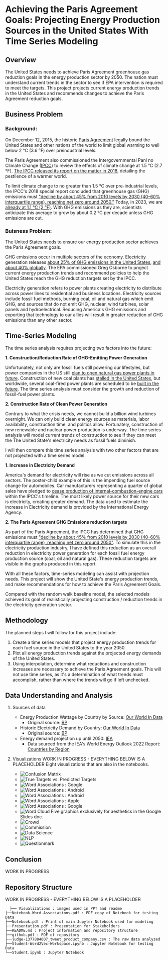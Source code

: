 # Achieving the Paris Agreement Goals: Projecting Energy Production Sources in the United States With Time Series Modeling
 
## Overview
The United States needs to achieve Paris Agreement greenhouse gas reduction goals in the energy production sector by 2050. The nation must understand current trends in the sector to see if EPA intervention is required to meet the targets. This project projects current energy production trends in the United States and recommends changes to achieve the Paris Agreement reduction goals.

## Business Problem

### Background: 
On December 12, 2015, the historic [Paris Agreement](https://apnews.com/article/climate-climate-change-john-kerry-paris-archive-81dabae32cb8463b86bd85d762da9e6d) legally bound the United States and other nations of the world to limit global warming to well below 2 °C (3.6 °F) over preindustrial levels. 

The Paris Agreement also commissioned the Intergovernmental Panl no Climate Change ([IPCC](https://www.ipcc.ch/)) to review the effects of climate change at 1.5 °C (2.7 °F). [The IPCC released its report on the matter in 2018](https://www.ipcc.ch/sr15/chapter/spm/), detailing the pestilence of a warmer world. 

To limit climate change to no greater than 1.5 °C over pre-industrial levels, the IPCC's 2018 special report concluded that greenhouse gas (GHG) emissions must ["decline by about 45% from 2010 levels by 2030 (40–60% interquartile range), reaching net zero around 2050."](https://www.ipcc.ch/sr15/chapter/spm/#article-spm-c) Today, in 2023, we are [already at 1.1 °C (2 °F)](https://earthobservatory.nasa.gov/world-of-change/global-temperatures). With GHG emissions as they are, scientists anticipate this average to grow by about 0.2 °C per decade unless GHG emissions are cut.

### Buisness Problem: 

The United States needs to ensure our energy production sector achieves the Paris Agreement goals. 

GHG emissions occur in multiple sectors of the economy. Electricity generation releases [about 25% of GHG emissions in the United States](https://www.epa.gov/ghgemissions/sources-greenhouse-gas-emissions), [and about 40% globally](https://www.iea.org/data-and-statistics/charts/global-energy-related-co2-emissions-by-sector). The EPA commissioned Greg Osborne to project current energy production trends and recommend policies to help the United States reach the GHG reduction targets set by the IPCC. 

Electricity generation refers to power plants creating electricity to distribute across power lines to residential and business locations. Electricity sources include fossil fuel methods, burning coal, oil and natural gas which emit GHG, and sources that do not emit GHG, nuclear, wind turbines, solar panels and hydroelectrical. Reducing America's GHG emissions and exporting that technology to our allies will result in greater reduction of GHG emissions than any other sector.

## Time-Series Modeling

The time series analysis requires projecting two factors into the future:

   **1. Construction/Reduction Rate of GHG-Emitting Power Generation**

Unfortunately, not only are fossil fuels still powering our lifestyles, but power companies in the US still [plan to open natural gas power plants in future](https://www.eia.gov/todayinenergy/detail.php?id=50436). Construction of new coal plants has [stalled in the United States](https://www.scientificamerican.com/article/will-the-u-s-ever-build-another-big-coal-plant/), but worldwide, several coal-fired power plants are scheduled to be [built in the future](https://www.reuters.com/business/energy/cop26-aims-banish-coal-asia-is-building-hundreds-power-plants-burn-it-2021-10-29/). The time series analysis must consider the growth and reduction of fossil-fuel power plants.

   **2. Construction Rate of Clean Power Generation**

Contrary to what the crisis needs, we cannot build a billion wind turbines overnight. We can only build clean energy sources as materials, labor availability, construction time, and politics allow. Fortunately, construction of new renewable and nuclear power production is underway. The time series analysis will model current trends of construction to see if they can meet the The United State's electricity needs as fossil fuels diminish.

I will then compare this time series analysis with two other factors that are not projected with a time series model:

   **1. Increase in Electricity Demand**

America's demand for electricity will rise as we cut emissions across all sectors. The poster-child example of this is the impending fuel source change for automobiles. Car manufacturers representing a quarter of global sales have pledged to [cease production of internal-combustion-engine cars](https://www.caranddriver.com/news/a38213848/automakers-pledge-end-gas-sales-2040/) within the IPCC's timeline. The most likely power source for their new cars is electricity, creating greater demand. The data used to estimate the increase in Electricity demand is provided by the International Energy Agency.

   **2. The Paris Agreement GHG Emissions reduction targets**

As part of the Paris Agreement, the IPCC has determined that GHG emissions must ["decline by about 45% from 2010 levels by 2030 (40–60% interquartile range), reaching net zero around 2050"](https://www.ipcc.ch/sr15/chapter/spm/#article-spm-c). To simulate this in the electricity production industry, I have defined this reduction as an overall reduction in electricity power generation for each fossil fuel energy production source (coal, oil and natural gas). These reduction targets are visible in the graphs produced in this report.

With all these factors, time-series modeling can assist with projection needs. This project will show the United State's energy production trends, and make recommendations for how to achieve the Paris Agreement Goals.

Compared with the random walk baseline model, the selected models achieved its goal of realistically projecting construction / reduction trends in the electricity generation sector.

## Methodology

The planned steps I will follow for this project include: 

   1. Create a time series models that project energy production trends for each fuel source in the United States to the year 2050. 
   2. Plot all energy production trends against the projected energy demands of the United States.
   3. Using interpolation, determine what reductions and construction increases are necessary to achieve the Paris Agreement goals. This will not use time series, as it's a determination of what trends must accomplish, rather than where the trends will go if left unchecked.

## Data Understanding and Analysis
1. Sources of data
      * Energy Production Wattage by Country by Source: [Our World In Data](https://ourworldindata.org/grapher/electricity-prod-source-stacked)
        * Original source: [BP](https://www.bp.com/en/global/corporate/energy-economics/statistical-review-of-world-energy.html)
      * Historic Electricity Demand by Country: [Our World In Data](https://ourworldindata.org/grapher/electricity-demand?country=USA~GBR~FRA~DEU~IND~BRA)
        * Original source: [BP](https://www.bp.com/en/global/corporate/energy-economics/statistical-review-of-world-energy.html)
      * Energy demand projection up until 2050: [IEA](https://www.iea.org/data-and-statistics/data-product/world-energy-outlook-2022-free-dataset)
        * Data sourced from the IEA's World Energy Outlook 2022 Report: [Countries by Region](https://iea.blob.core.windows.net/assets/830fe099-5530-48f2-a7c1-11f35d510983/WorldEnergyOutlook2022.pdf#page=499)

3. Visualizations
    WORK IN PROGRESS - EVERYTHING BELOW IS A PLACEHOLDER
  Eight visualizations that are also in the notebooks.
    * ![Confusion Matrix](Visualizations/ConMatrix.png)
    * ![True Targets vs. Predicted Targets](Visualizations/TrueVsPred.png)
    * ![Word Associations : Google](Visualizations/WA-Google.png)
    * ![Word Associations : Android](Visualizations/WA-Android.png)
    * ![Word Associations : Android](Visualizations/WA-Android-Negative.png)    
    * ![Word Associations : Apple](Visualizations/WA-Apple.png)
    * ![Word Associations : Google](Visualizations/WA-iPad.png)
    * ![Word Cloud](Visualizations/WordCloud.png)
  Five graphics exclusively for aesthetics in the Google Slides doc.
    * ![Crowd](Visualizations/Crowd.jpg)
    * ![Commission](Visualizations/Commission.jpg)
    * ![Data Science](Visualizations/DataScience.png)
    * ![NLP](Visualizations/NLP.png)
    * ![Questionmark](Visualizations/Questionmark.jpg)

## Conclusion
WORK IN PROGRESS


## Repository Structure
WORK IN PROGRESS - EVERYTHING BELOW IS A PLACEHOLDER

```
  ├── Visualizations : images used in PPT and readme
├──Notebook-Word-Associations.pdf : PDF copy of Notebook for testing Data
├──Notebook.pdf : Print of main Jupyter Notebook used for modeling 
├──Presentation.pdf : Presentation for Stakeholders
├──README.md : Project information and repository structure
├──github.pdf : PDF of repository
├──judge-1377884607_tweet_product_company.csv : The raw data analyzed
├──Student-Word2Vec-Workspace.ipynb : Jupyter Notebook for testing Data
└──Student.ipynb : Jupyter Notebook

```
